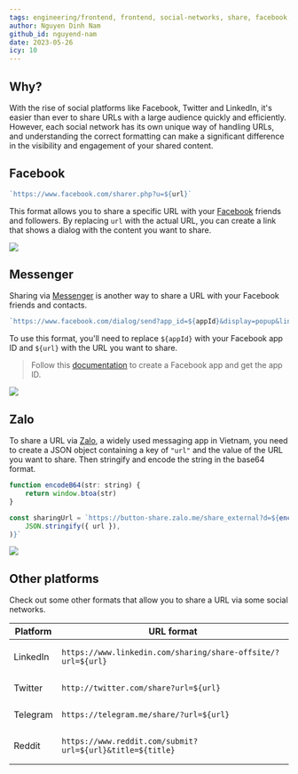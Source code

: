 ```yaml
---
tags: engineering/frontend, frontend, social-networks, share, facebook, zalo, url, uri
author: Nguyen Dinh Nam
github_id: nguyend-nam
date: 2023-05-26
icy: 10
---
```


## Why?

With the rise of social platforms like Facebook, Twitter and LinkedIn, it's easier than ever to share URLs with a large audience quickly and efficiently. However, each social network has its own unique way of handling URLs, and understanding the correct formatting can make a significant difference in the visibility and engagement of your shared content.

## Facebook

```javascript
`https://www.facebook.com/sharer.php?u=${url}`
```

This format allows you to share a specific URL with your [Facebook](https://about.meta.com/technologies/facebook-app/) friends and followers. By replacing `url` with the actual URL, you can create a link that shows a dialog with the content you want to share.

![](https://i.imgur.com/HMiJfth.png)

## Messenger

Sharing via [Messenger](https://about.meta.com/technologies/messenger/) is another way to share a URL with your Facebook friends and contacts.

```javascript
`https://www.facebook.com/dialog/send?app_id=${appId}&display=popup&link=${url}&redirect_uri=${url}`
```

To use this format, you'll need to replace `${appId}` with your Facebook app ID and `${url}` with the URL you want to share.

> Follow this [documentation](https://developers.facebook.com/docs/development/create-an-app) to create a Facebook app and get the app ID.

![](https://i.imgur.com/YRQ15EM.png)

## Zalo

To share a URL via [Zalo](https://zalo.me/pc), a widely used messaging app in Vietnam, you need to create a JSON object containing a key of `"url"` and the value of the URL you want to share. Then stringify and encode the string in the base64 format.

```javascript
function encodeB64(str: string) {
	return window.btoa(str)
}

const sharingUrl = `https://button-share.zalo.me/share_external?d=${encodeB64(
	JSON.stringify({ url }),
)}`
```

![](https://i.imgur.com/5gTiFrK.png)

## Other platforms

Check out some other formats that allow you to share a URL via some social networks.

| Platform | URL format                                                              |
| -------- | ----------------------------------------------------------------------- |
| LinkedIn | <pre>`https://www.linkedin.com/sharing/share-offsite/?url=${url}`</pre> |
| Twitter  | <pre>`http://twitter.com/share?url=${url}`</pre>                        |
| Telegram | <pre>`https://telegram.me/share/?url=${url}`</pre>                      |
| Reddit   | <pre>`https://www.reddit.com/submit?url=${url}&title=${title}`</pre>    |
